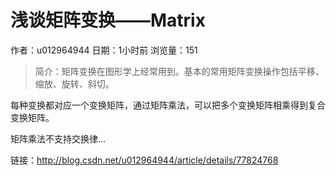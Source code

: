 # 浅谈矩阵变换——Matrix
作者：u012964944
日期：1小时前
浏览量：151
> 简介：矩阵变换在图形学上经常用到。基本的常用矩阵变换操作包括平移、缩放、旋转、斜切。




每种变换都对应一个变换矩阵，通过矩阵乘法，可以把多个变换矩阵相乘得到复合变换矩阵。




矩阵乘法不支持交换律...

 链接：http://blog.csdn.net/u012964944/article/details/77824768
